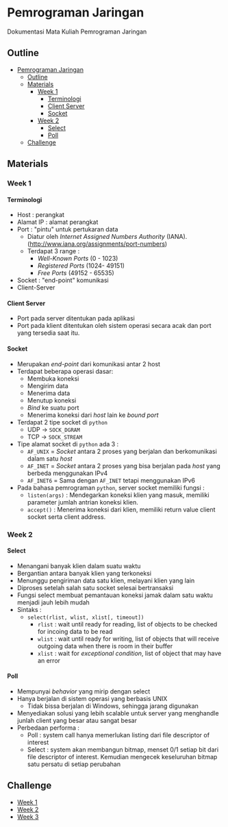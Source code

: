 # Pemrograman Jaringan

Dokumentasi Mata Kuliah Pemrograman Jaringan

## Outline
- [Pemrograman Jaringan](#pemrograman-jaringan)
  - [Outline](#outline)
  - [Materials](#materials)
    - [Week 1](#week-1)
      - [Terminologi](#terminologi)
      - [Client Server](#client-server)
      - [Socket](#socket)
    - [Week 2](#week-2)
      - [Select](#select)
      - [Poll](#poll)
  - [Challenge](#challenge)

## Materials
### Week 1
#### Terminologi
- Host : perangkat
- Alamat IP : alamat perangkat
- Port : "pintu" untuk pertukaran data
  - Diatur oleh *Internet Assigned Numbers Authority* (IANA). (http://www.iana.org/assignments/port-numbers)
  - Terdapat 3 range :
    - *Well-Known Ports* (0 - 1023)
    - *Registered Ports* (1024- 49151)
    - *Free Ports* (49152 - 65535)
- Socket : "end-point" komunikasi
- Client-Server
  
#### Client Server
- Port pada server ditentukan pada aplikasi
- Port pada klient ditentukan oleh sistem operasi secara acak dan port yang tersedia saat itu.

#### Socket
- Merupakan *end-point* dari komunikasi antar 2 host
- Terdapat beberapa operasi dasar:
  - Membuka koneksi
  - Mengirim data
  - Menerima data
  - Menutup koneksi
  - *Bind* ke suatu port
  - Menerima koneksi dari *host* lain ke *bound port*
- Terdapat 2 tipe socket di `python`
  - UDP -> `SOCK_DGRAM`
  - TCP -> `SOCK_STREAM`
- Tipe alamat socket di `python` ada 3 :
  - `AF_UNIX` = *Socket* antara 2 proses yang berjalan dan berkomunikasi dalam satu *host*
  - `AF_INET` = *Socket* antara 2 proses yang bisa berjalan pada *host* yang berbeda menggunakan IPv4
  - `AF_INET6` = Sama dengan `AF_INET` tetapi menggunakan IPv6 
- Pada bahasa pemrograman `python`, server socket memiliki fungsi :
  - `listen(args)` : Mendegarkan koneksi klien yang masuk, memiliki parameter jumlah antrian koneksi klien.
  - `accept()` : Menerima koneksi dari klien, memiliki return value client socket serta client address.

### Week 2
#### Select
- Menangani banyak klien dalam suatu waktu
- Bergantian antara banyak klien yang terkoneksi
- Menunggu pengiriman data satu klien, melayani klien yang lain
- Diproses setelah salah satu socket selesai bertransaksi
- Fungsi select membuat pemantauan koneksi jamak dalam satu waktu menjadi jauh lebih mudah
- Sintaks :
  - `select(rlist, wlist, xlist[, timeout])`
    - `rlist` : wait until ready for reading, list of objects to be checked for incoing data to be read
    - `wlist` : wait until ready for writing, list of objects that will receive outgoing data when there is room in their buffer
    - `xlist` : wait for *exceptional condition*, list of object that may have an error

#### Poll
- Mempunyai *behavior* yang mirip dengan select
- Hanya berjalan di sistem operasi yang berbasis UNIX
  - Tidak bissa berjalan di Windows, sehingga jarang digunakan
- Menyediakan solusi yang lebih scalable untuk server yang menghandle junlah client yang besar atau sangat besar
- Perbedaan performa :
  - Poll : system call hanya memerlukan listing dari file descriptor of interest
  - Select : system akan membangun bitmap, menset 0/1 setiap bit dari file descriptor of interest. Kemudian mengecek keseluruhan bitmap satu persatu di setiap perubahan



## Challenge
- [Week 1](week-1)
- [Week 2](week-2)
- [Week 3](week-3)

